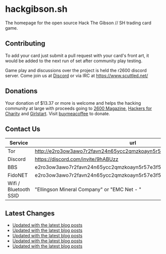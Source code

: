 # hackgibson.sh
The homepage for the open source Hack The Gibson // SH trading card game.


## Contributing

To add your card just submit a pull request with your card's front art, it would be added to the next run of set after community play testing.

Game play and discussions over the project is held the r2600 discord server. Come join us at [Discord](https://discord.com/invite/9hABUzz) or via IRC at https://www.scuttled.net/


## Donations

Your donation of $13.37 or more is welcome and helps the hacking community at large with proceeds going to [2600 Magazine](https://2600.com/), [Hackers for Charity](https://hackersforcharity.org) and [Girlstart](https://girlstart.org).  Visit [buymeacoffee](https://www.buymeacoffee.com/hackgibson.sh) to donate.


## Contact Us

Service | url
-|-
Tor | http://e2ro3ow3awo7r2favn24n65ycc2qmzkoayn5r57e3f56nvjwdcgg32ad.onion
Discord | https://discord.com/invite/9hABUzz
BBS | e2ro3ow3awo7r2favn24n65ycc2qmzkoayn5r57e3f56nvjwdcgg32ad.onion:23
FidoNET | e2ro3ow3awo7r2favn24n65ycc2qmzkoayn5r57e3f56nvjwdcgg32ad.onion:24554
Wifi / Bluetooth SSID | "Ellingson Mineral Company" or "EMC Net - <fidonet address>"

## Latest Changes
<!-- BLOG-POST-LIST:START -->
- [Updated with the latest blog posts](https://github.com/DFW2600/hackgibson.sh/commit/7be733bedcce377ff7800f7010a420dde8d723e5)
- [Updated with the latest blog posts](https://github.com/DFW2600/hackgibson.sh/commit/92a0c7c96c78957ee9fd4a3431d197a850d9a0a7)
- [Updated with the latest blog posts](https://github.com/DFW2600/hackgibson.sh/commit/5d49ba8ca5818b67630a1403a0cbdb54fbea1a1d)
- [Updated with the latest blog posts](https://github.com/DFW2600/hackgibson.sh/commit/2d9db137a1b15d08d2826f9a98c71382656819b9)
- [Updated with the latest blog posts](https://github.com/DFW2600/hackgibson.sh/commit/251072fb9c2bc0299a37ee0f6d634501868ee4e4)
<!-- BLOG-POST-LIST:END -->
